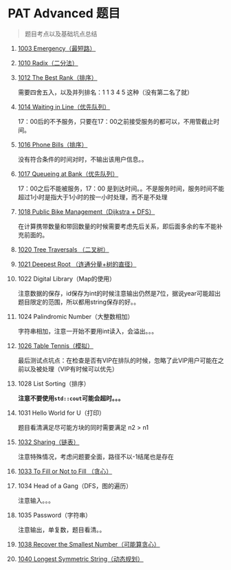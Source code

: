# PAT Advanced 题目

> 题目考点以及基础坑点总结

1. [1003 Emergency（最短路）](https://joke-lin.top/2020/02/24/2020-02-24-PAT-Advanced-1003/)

2. [1010 Radix（二分法）](https://joke-lin.top/2020/03/19/2020-03-19-PAT-Advanced-1010/)

3. [1012 The Best Rank（排序）](https://joke-lin.top/2020/03/21/2020-03-21-PAT-Advanced-1012/)

	需要四舍五入，以及并列排名：1 1 3 4 5 这种（没有第二名了就）

4. [1014 Waiting in Line（优先队列）](https://joke-lin.top/2020/03/21/2020-03-24-PAT-Advanced-1014/)

	17：00后的不予服务，只要在17：00之前接受服务的都可以，不用管截止时间。

5. [1016 Phone Bills（排序）](https://joke-lin.top/2020/03/27/2020-03-27-PAT-Advanced-1016/)

	没有符合条件的时间对时，不输出该用户信息。。

6. [1017 Queueing at Bank（优先队列）](https://joke-lin.top/2020/03/29/2020-03-29-PAT-Advanced-1017/)

	17：00之后不能被服务，17：00 是到达时间。。不是服务时间，服务时间不能超过1小时是指大于1小时的按一小时处理，而不是不处理

7. [1018 Public Bike Management（Dijkstra + DFS）](https://joke-lin.top/2020/03/31/2020-03-31-PAT-Advanced-1018/)

	在计算携带数量和带回数量的时候需要考虑先后关系，即后面多余的车不能补充前面的。

8. [1020 Tree Traversals （二叉树）](https://joke-lin.top/2020/04/01/2020-04-01-PAT-Advanced-1020/)

9. [1021 Deepest Root （连通分量+树的直径）](https://joke-lin.top/2020/04/03/2020-04-03-PAT-Advanced-1021/)

10. 1022 Digital Library（Map的使用）

	注意数据的保存，id保存为int的时候注意输出仍然是7位，据说year可能超出题目限定的范围，所以都用string保存的好。。

11. 1024 Palindromic Number（大整数相加）

	字符串相加，注意一开始不要用int读入，会溢出。。。

12. [1026 Table Tennis（模拟）](https://joke-lin.top/2020/04/09/2020-04-09-PAT-Advanced-1026/)

	最后测试点坑点：在检查是否有VIP在排队的时候，忽略了此VIP用户可能在之前以及被处理（VIP有时候可以优先）

13. 1028 List Sorting（排序）

	**注意不要使用`std::cout`可能会超时。。。**

14. 1031 Hello World for U（打印）

	题目看清满足尽可能方块的同时需要满足 n2 > n1

15. [1032 Sharing（链表）](https://joke-lin.top/2020/04/11/2020-04-11-PAT-Advanced-1032/)

	注意特殊情况，考虑问题要全面，路径不以-1结尾也是存在

16. [1033 To Fill or Not to Fill （贪心）](https://joke-lin.top/2020/04/11/2020-04-11-PAT-Advanced-1033/)

17. 1034 Head of a Gang（DFS，图的遍历）

	注意输入。。。

18. 1035 Password（字符串）

	注意输出，单复数，题目看清。。

19. [1038 Recover the Smallest Number（可能算贪心）](https://joke-lin.top/2020/04/16/2020-04-16-PAT-Advanced-1038/)

20. [1040 Longest Symmetric String（动态规划）](https://joke-lin.top/2020/04/16/2020-04-16-PAT-Advanced-1040/)